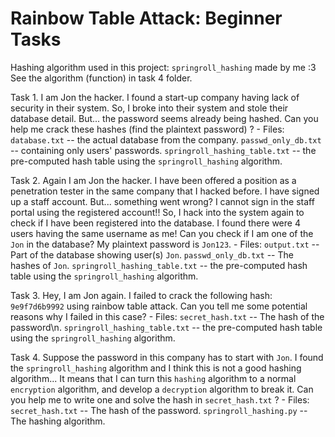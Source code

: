 # Rainbow Table Attack: Beginner Tasks

Hashing algorithm used in this project: `springroll_hashing` made by me :3 See the algorithm (function) in task 4 folder.

Task 1. I am Jon the hacker. I found a start-up company having lack of security in their system. So, I broke into their system and stole their database detail. But... the password seems already being hashed. Can you help me crack these hashes (find the plaintext password) ?
    - Files: `database.txt` -- the actual database from the company.
             `passwd_only_db.txt` -- containing only users' passwords.
             `springroll_hashing_table.txt` -- the pre-computed hash table using the `springroll_hashing` algorithm.

Task 2. Again I am Jon the hacker. I have been offered a position as a penetration tester in the same company that I hacked before. I have signed up a staff account. But... something went wrong? I cannot sign in the staff portal using the registered account!! So, I hack into the system again to check if I have been registered into the database. I found there were 4 users having the same username as me! Can you check if I am one of the `Jon` in the database? My plaintext password is `Jon123`.
    - Files: `output.txt` -- Part of the database showing user(s) `Jon`.
             `passwd_only_db.txt` -- The hashes of `Jon`.
             `springroll_hashing_table.txt` -- the pre-computed hash table using the `springroll_hashing` algorithm.

Task 3. Hey, I am Jon again. I failed to crack the following hash: `9e9f7d6b9992` using rainbow table attack. Can you tell me some potential reasons why I failed in this case?
    - Files: `secret_hash.txt` -- The hash of the password\n.
             `springroll_hashing_table.txt` -- the pre-computed hash table using the `springroll_hashing` algorithm.

Task 4. Suppose the password in this company has to start with `Jon`. I found the `springroll_hashing` algorithm and I think this is not a good hashing algorithm... It means that I can turn this `hashing` algorithm to a normal `encryption` algorithm, and develop a `decryption` algorithm to break it. Can you help me to write one and solve the hash in `secret_hash.txt` ?
    - Files: `secret_hash.txt` -- The hash of the password.
             `springroll_hashing.py` -- The hashing algorithm.
